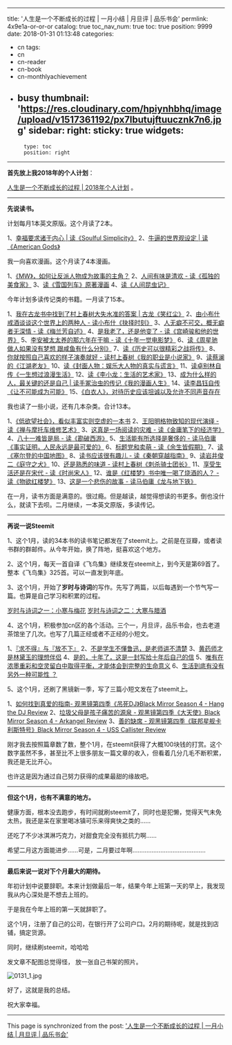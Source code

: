 
---
title: '人生是一个不断成长的过程 | 一月小结 | 月旦评 | 品乐书会'
permlink: 4x9e1a-or-or-or
catalog: true
toc_nav_num: true
toc: true
position: 9999
date: 2018-01-31 01:13:48
categories:
- cn
tags:
- cn
- cn-reader
- cn-book
- cn-monthlyachievement
- busy
thumbnail: 'https://res.cloudinary.com/hpiynhbhq/image/upload/v1517361192/px7lbutujftuucznk7n6.jpg'
sidebar:
    right:
        sticky: true
widgets:
    -
        type: toc
        position: right
---


**首先放上我2018年的个人计划**：

[人生是一个不断成长的过程 | 2018年个人计划](https://steemit.com/cn/@weisheng167388/or-2018)  。

********************************

**先说读书。**

计划每月1本英文原版。这个月读了2本。

1、[幸福要求诸于内心 | 读《Soulful Simplicity》](https://steemit.com/cn/@weisheng167388/soulful-simplicity-or-or-or)
2、[牛逼的世界观设定 | 读《American Gods》](https://steemit.com/cn/@weisheng167388/american-gods-or-or)

我一向喜欢漫画。这个月读了4本漫画。

1、[《MW》，如何让反派人物成为故事的主角？](https://steemit.com/cn/@weisheng167388/mw-or)
2、[人间有味是清欢 - 读《孤独的美食家》](https://steemit.com/cn/@weisheng167388/72z2at-or-or)
3、[读《雪国列车》原著漫画](https://steemit.com/cn/@weisheng167388/5mtir4-or-or)
4、[读《人间昆虫记》](https://steemit.com/cn/@weisheng167388/531sjj-or-or)

今年计划多读传记类的书籍。一月读了15本。

1、[我在古龙书中找到了村上春树大失水准的答案 | 古龙《笑红尘》](https://steemit.com/cn/@weisheng167388/5qgys-or-or)
2、[由小布什戒酒谈谈这个世界上的两种人 - 读小布什《抉择时刻》](https://steemit.com/cn/@weisheng167388/6gp9v1-or-or)
3、[人无癖不可交，概无癖者无深情 - 读《梅兰芳自述》](https://steemit.com/cn/@weisheng167388/pphbn-or-or)
4、[是我老了，还是他变了 - 读《宫崎骏和他的世界》](https://steemit.com/cn/@weisheng167388/4qghak-or-or)
5、[李安被太太养的那六年在干嘛 - 读《十年一觉电影梦》](https://steemit.com/cn/@weisheng167388/2euqkx-or-or)
6、[读《周星驰 做人如果没有梦想 跟咸鱼有什么分别》](https://steemit.com/cn/@weisheng167388/4b83dn-or-or)
7、[读《历史可以很精彩之战将传》](https://steemit.com/cn/@weisheng167388/26pzad-or-or)
8、[你就按照自己喜欢的样子演奏就好 - 读村上春树《我的职业是小说家》](https://steemit.com/cn/@weisheng167388/3tno2s-or-or)
9、[读蔡澜的《江湖老友》](https://busy.org/editor?draft=9fe7c8af-1dbd-4435-95d8-aa258c4d456b)
10、[读《封面人物：娱乐大人物的真实与谎言》](https://steemit.com/cn/@weisheng167388/237muw-or-or)
11、[读卓别林自传《一生想过浪漫生活》](https://steemit.com/cn/@weisheng167388/7gg1xt-or-or)
12、[读《李小龙：生活的艺术家》](https://steemit.com/cn/@weisheng167388/7uinu1-or-or)
13、[成为什么样的人，最关键的还是自己 | 读手冢治虫的传记《我的漫画人生》](https://steemit.com/cn/@weisheng167388/or-or-or)
14、[读李昌钰自传《让不可能成为可能》](https://steemit.com/cn/@weisheng167388/5tg8tt)
15、[《白衣人》，对待历史应该坦诚以及允许不同声音存在](https://steemit.com/cn/@weisheng167388/4ys8yk-or-or)

我也读了一些小说，还有几本杂类。合计13本。

1、[《低欲望社会》，看似丰富实则空虚的一本书](https://steemit.com/cn/@weisheng167388/5n2aog-or)
2、[王阳明格物致知的现代演绎 - 读《禅与摩托车维修艺术》](https://steemit.com/cn/@weisheng167388/645z5g-or-or)
3、[这真是一场阅读的灾难 - 读《金庸笔下的经济学》](https://steemit.com/cn/@weisheng167388/uqqno-or-or)
4、[八十一难皆是局 - 读《勘破西游》](https://steemit.com/cn/@weisheng167388/68maxr-or-or)
5、[生活能有所选择是奢侈的 - 读马伯庸《事实证明，人民永远是最可爱的》](https://steemit.com/cn/@weisheng167388/4cfcvk-or-or-or)
6、[标题党和卖萌 - 读《余生皆假期》](https://steemit.com/cn/@weisheng167388/51pf8i-or-or)
7、[读《塞尔登的中国地图》](https://steemit.com/cn/@weisheng167388/5nfj1q-or-or)
8、[读书应该很有趣儿 - 读《秦朝穿越指南》](https://steemit.com/cn/@weisheng167388/j28o5-or-or)
9、[读岩井俊二《庭守之犬》](https://steemit.com/cn/@weisheng167388/12pxay-or-or)
10、[还是熟悉的味道 - 读村上春树《刺杀骑士团长》](https://steemit.com/cn/@weisheng167388/2fbjbb-or-or)
11、[享受生活还是在宋代 - 读《时尚宋人》](https://steemit.com/cn/@weisheng167388/3mhzjc-or-or)
12、[谁是《红楼梦》书中唯一喝了烧酒的人？ - 读《物欲红楼梦》](https://steemit.com/cn/@weisheng167388/7fxxyf-or-or)
13、[这是一个悲伤的故事 - 读马伯庸《龙与地下铁》](https://steemit.com/cn/@weisheng167388/rv2tc-or-or)

在一月，读书方面是满意的。很过瘾。但是越读，越觉得想读的书更多。倒也没什么，就读下去呗。二月继续，一本英文原版，多读传记。

******************************

**再说一说Steemit**

1、这个1月，读的34本书的读书笔记都发在了steemit上。之前是在豆瓣，或者读书群的群邮件。从今年开始，换了阵地，挺喜欢这个地方。

2、这个1月，每天一首自译《飞鸟集》继续发在steemit上，到今天是第69首了。整本《飞鸟集》325首。可以一直发到年底。

3、这个1月，开始了**岁时与诗词**的写作。先写了两篇，以后每遇到一个节气写一篇。也算是自己学习和积累的过程。

[岁时与诗词之一：小寒与梅花](https://steemit.com/cn/@weisheng167388/4teuwc-or)
[岁时与诗词之二：大寒与腊酒](https://steemit.com/cn/@weisheng167388/5aensa-or)

4、这个1月，积极参加cn区的各个活动。三个一，月旦评，品乐书会，也去老道茶馆坐了几次。也写了几篇正经或者不正经的小短文。

1、[『求不得』与『放不下』](https://steemit.com/cn/@weisheng167388/6eu56v-or-or)
2、[不是学生不懂鲁迅，是老师讲不清楚](https://steemit.com/cn/@weisheng167388/54759x)
3、[黄药师才是林黛玉的理想伴侣](https://steemit.com/cn/@weisheng167388/6fxzyh-or)
4、[是的，十年了，这是一封写给十年后自己的信](https://steemit.com/cn/@weisheng167388/jd3kd-or)
5、[唯有在浓墨重彩和空灵留白中取得平衡，才能体会到完整的生命意义](https://steemit.com/cn/@weisheng167388/or-or)
6、[生活到底有没有另外一种可能性 ？](https://steemit.com/cn/@weisheng167388/6nwpzk-or)

5、这个1月，还刷了黑镜新一季，写了三篇小短文发在了steemit上。

1、[如何找到真爱的指南- 观黑镜第四季《吊死DJ》Black Mirror Season 4 - Hang the DJ Review](https://steemit.com/cn/@weisheng167388/dj-black-mirror-season-4-hang-the-dj-review-or)
2、[垃圾父母是孩子痛苦的源泉 - 观黑镜第四季《大天使》Black Mirror Season 4 - Arkangel Review](https://steemit.com/cn/@weisheng167388/black-mirror-season-4-arkangel-review-or)
3、[善的缺席 - 观黑镜第四季《联邦星舰卡利斯特号》Black Mirror Season 4 - USS Callister Review ](https://steemit.com/cn/@weisheng167388/black-mirror-season-4-uss-callister-or)

刚才我去按照篇章数了数，整个1月，在steemit获得了大概100块钱的打赏。这个数字虽然不多，甚至比不上很多朋友一篇文章的收入，但看着几分几毛不断积累，我还是无比开心。

也许这是因为通过自己努力获得的成果最甜的缘故吧。

****************************************

**但这个1月，也有不满意的地方。**

健康方面，根本没去跑步，有时间就刷steemit了，同时也是犯懒，觉得天气未免太热，我还是呆在家里喝冰镇可乐来得爽快之类的……

还吃了不少冰淇淋巧克力，对甜食完全没有抵抗力啊……

希望二月这方面能进步……可是，二月要过年啊……………………………………

***********************

**最后来说一说对下个月最大的期待。**

年初计划中说要辞职。本来计划做最后一年，结果今年上班第一天的早上，我发现我从内心深处是不想去上班的。

于是我在今年上班的第一天就辞职了。

这个1月，注册了自己的公司，在银行开了公司户口。2月的期待呢，就是找到店铺，搞定货源。

同时，继续刷steemit，哈哈哈

发文章不配图总觉得怪， 放一张自己书架的照片。

![0131_1.jpg](https://res.cloudinary.com/hpiynhbhq/image/upload/v1517361192/px7lbutujftuucznk7n6.jpg)


好了，这就是我的总结。

祝大家幸福。

- - -

This page is synchronized from the post: ['人生是一个不断成长的过程 | 一月小结 | 月旦评 | 品乐书会'](https://steemit.com/@weisheng167388/4x9e1a-or-or-or)
